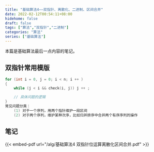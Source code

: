 ```yaml
---
title: "基础算法4——双指针、离散化、二进制、区间合并"
date: 2022-02-12T00:54:11+08:00
hidehome: false
draft: false
tags: ["算法","双指针","二进制"]
categories: "算法"
series: ["基础算法"]
---
```

本篇是基础算法最后一点内容的笔记。
<!--more-->
## 双指针常用模版

```C++
for (int i = 0, j = 0; i < n; i ++ )
{
    while (j < i && check(i, j)) j ++ ;

    // 具体问题的逻辑
}
常见问题分类：
    (1) 对于一个序列，用两个指针维护一段区间
    (2) 对于两个序列，维护某种次序，比如归并排序中合并两个有序序列的操作
```

## 笔记
{{< embed-pdf url="/alg/基础算法4 双指针位运算离散化区间合并.pdf" >}}

